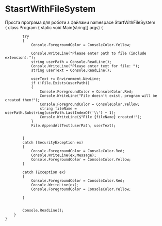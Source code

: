# StasrtWithFileSystem
Проста програма для роботи з файлами
namespace StartWithFileSystem
{
    class Program
    {
        static void Main(string[] args)
        {

            try
            {
                Console.ForegroundColor = ConsoleColor.Yellow;

                Console.WriteLine("Please enter path to file (include extension):");
                string userPath = Console.ReadLine();
                Console.WriteLine("Please enter text for file: ");
                string userText = Console.ReadLine();
              
                userText += Environment.NewLine;
                if (!File.Exists(userPath))
                {
                    Console.ForegroundColor = ConsoleColor.Red;
                    Console.WriteLine("File doesn't exist, program will be created them!");
                    Console.ForegroundColor = ConsoleColor.Yellow;
                    string fileName = userPath.Substring(userPath.LastIndexOf('\\') + 1);
                    Console.WriteLine($"File {fileName} created!");
                }
                File.AppendAllText(userPath, userText);


            }
            catch (SecurityException ex)
            {
                Console.ForegroundColor = ConsoleColor.Red;
                Console.WriteLine(ex.Message);
                Console.ForegroundColor = ConsoleColor.Yellow;
            }

            catch (Exception ex)
            {
                Console.ForegroundColor = ConsoleColor.Red;
                Console.WriteLine(ex);
                Console.ForegroundColor = ConsoleColor.Yellow;

            }

            
            Console.ReadLine();
        }
    }
